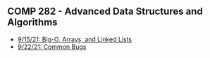 ## COMP 282 - Advanced Data Structures and Algorithms
- [9/15/21: Big-O, Arrays, and Linked Lists](notes/9-15.html)
- [9/22/21: Common Bugs](notes/9-22.html)